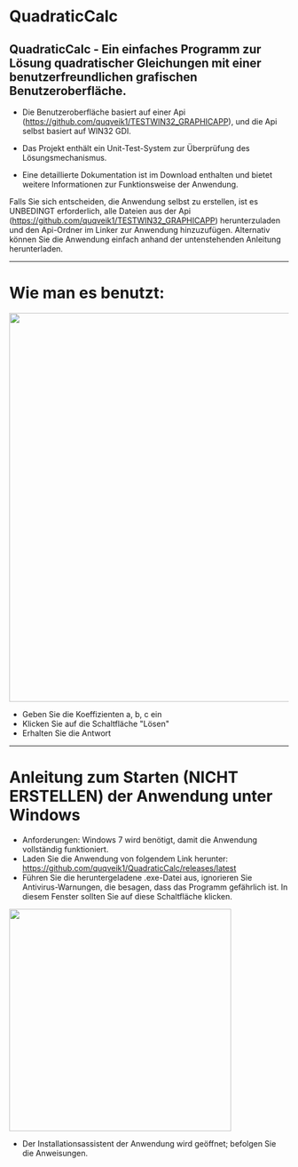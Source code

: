 # QuadraticCalc
## QuadraticCalc - Ein einfaches Programm zur Lösung quadratischer Gleichungen mit einer benutzerfreundlichen grafischen Benutzeroberfläche.

- Die Benutzeroberfläche basiert auf einer Api (https://github.com/quqveik1/TESTWIN32_GRAPHICAPP), und die Api selbst basiert auf WIN32 GDI.

- Das Projekt enthält ein Unit-Test-System zur Überprüfung des Lösungsmechanismus.

- Eine detaillierte Dokumentation ist im Download enthalten und bietet weitere Informationen zur Funktionsweise der Anwendung.

Falls Sie sich entscheiden, die Anwendung selbst zu erstellen, ist es UNBEDINGT erforderlich, alle Dateien aus der Api (https://github.com/quqveik1/TESTWIN32_GRAPHICAPP) herunterzuladen und den Api-Ordner im Linker zur Anwendung hinzuzufügen.
Alternativ können Sie die Anwendung einfach anhand der untenstehenden Anleitung herunterladen.

-------------------------
# Wie man es benutzt:
<img src="https://user-images.githubusercontent.com/64206443/216810575-3c1697b3-8984-44b8-a840-1fe4477a5102.png" width="700">

- Geben Sie die Koeffizienten a, b, c ein
- Klicken Sie auf die Schaltfläche "Lösen"
- Erhalten Sie die Antwort

--------------------------
# Anleitung zum Starten (NICHT ERSTELLEN) der Anwendung unter Windows
- Anforderungen: Windows 7 wird benötigt, damit die Anwendung vollständig funktioniert.
- Laden Sie die Anwendung von folgendem Link herunter: https://github.com/quqveik1/QuadraticCalc/releases/latest
- Führen Sie die heruntergeladene .exe-Datei aus, ignorieren Sie Antivirus-Warnungen, die besagen, dass das Programm gefährlich ist.
In diesem Fenster sollten Sie auf diese Schaltfläche klicken.

<img src="https://user-images.githubusercontent.com/64206443/182945554-ed4d18c6-a25d-4d0d-a331-e268643b3031.png" width="400">

- Der Installationsassistent der Anwendung wird geöffnet; befolgen Sie die Anweisungen.
